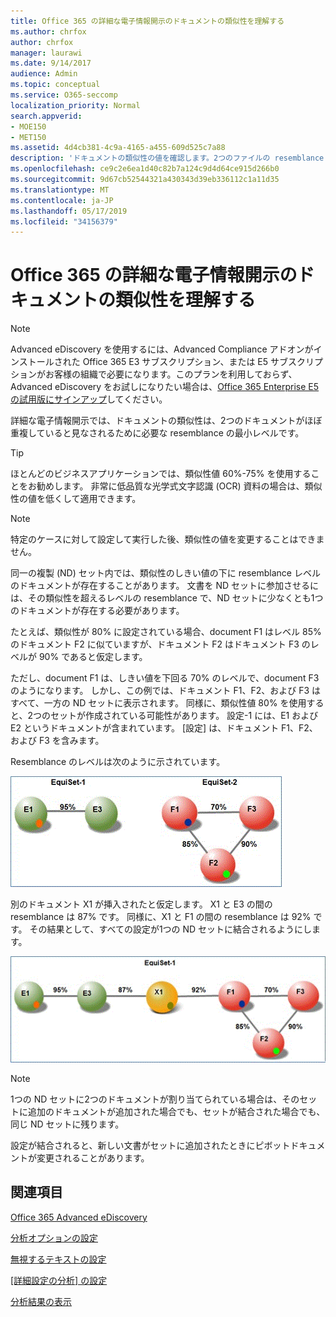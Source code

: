 ```yaml
---
title: Office 365 の詳細な電子情報開示のドキュメントの類似性を理解する
ms.author: chrfox
author: chrfox
manager: laurawi
ms.date: 9/14/2017
audience: Admin
ms.topic: conceptual
ms.service: O365-seccomp
localization_priority: Normal
search.appverid:
- MOE150
- MET150
ms.assetid: 4d4cb381-4c9a-4165-a455-609d525c7a88
description: 'ドキュメントの類似性の値を確認します。2つのファイルの resemblance の最小レベルは、重複していると見なされ、Office 365 の高度な電子情報開示で機能します。 '
ms.openlocfilehash: ce9c2e6ea1d40c82b7a124c9d4d64ce915d266b0
ms.sourcegitcommit: 9d67cb52544321a430343d39eb336112c1a11d35
ms.translationtype: MT
ms.contentlocale: ja-JP
ms.lasthandoff: 05/17/2019
ms.locfileid: "34156379"
---
```

# <a name="understand-document-similarity-in-office-365-advanced-ediscovery"></a>Office 365 の詳細な電子情報開示のドキュメントの類似性を理解する

> [!NOTE]
> Advanced eDiscovery を使用するには、Advanced Compliance アドオンがインストールされた Office 365 E3 サブスクリプション、または E5 サブスクリプションがお客様の組織で必要になります。このプランを利用しておらず、Advanced eDiscovery をお試しになりたい場合は、[Office 365 Enterprise E5 の試用版にサインアップ](https://go.microsoft.com/fwlink/p/?LinkID=698279)してください。 
  
詳細な電子情報開示では、ドキュメントの類似性は、2つのドキュメントがほぼ重複していると見なされるために必要な resemblance の最小レベルです。
  
> [!TIP]
> ほとんどのビジネスアプリケーションでは、類似性値 60%-75% を使用することをお勧めします。 非常に低品質な光学式文字認識 (OCR) 資料の場合は、類似性の値を低くして適用できます。 
  
> [!NOTE]
> 特定のケースに対して設定して実行した後、類似性の値を変更することはできません。 
  
同一の複製 (ND) セット内では、類似性のしきい値の下に resemblance レベルのドキュメントが存在することがあります。 文書を ND セットに参加させるには、その類似性を超えるレベルの resemblance で、ND セットに少なくとも1つのドキュメントが存在する必要があります。 
  
たとえば、類似性が 80% に設定されている場合、document F1 はレベル 85% のドキュメント F2 に似ていますが、ドキュメント F2 はドキュメント F3 のレベルが 90% であると仮定します。 
  
ただし、document F1 は、しきい値を下回る 70% のレベルで、document F3 のようになります。 しかし、この例では、ドキュメント F1、F2、および F3 はすべて、一方の ND セットに表示されます。 同様に、類似性値 80% を使用すると、2つのセットが作成されている可能性があります。 設定-1 には、E1 および E2 というドキュメントが含まれています。 [設定] は、ドキュメント F1、F2、および F3 を含みます。 
  
Resemblance のレベルは次のように示されています。
  
![ドキュメントの類似性](media/3907ea7d-e28a-4027-8fc3-be090dd39144.gif)
  
別のドキュメント X1 が挿入されたと仮定します。 X1 と E3 の間の resemblance は 87% です。 同様に、X1 と F1 の間の resemblance は 92% です。 その結果として、すべての設定が1つの ND セットに結合されるようにします。
  
![ドキュメントの類似性](media/d140d347-33d5-475a-af04-594a0f2ab13d.gif)
  
> [!NOTE]
> 1つの ND セットに2つのドキュメントが割り当てられている場合は、そのセットに追加のドキュメントが追加された場合でも、セットが結合された場合でも、同じ ND セットに残ります。 
  
設定が結合されると、新しい文書がセットに追加されたときにピボットドキュメントが変更されることがあります。 
  
## <a name="see-also"></a>関連項目

[Office 365 Advanced eDiscovery](office-365-advanced-ediscovery.md)
  
[分析オプションの設定](set-analyze-options-in-advanced-ediscovery.md)
  
[無視するテキストの設定](set-ignore-text-in-advanced-ediscovery.md)
  
[[詳細設定の分析] の設定](set-analyze-advanced-settings-in-advanced-ediscovery.md)
  
[分析結果の表示](view-analyze-results-in-advanced-ediscovery.md)

